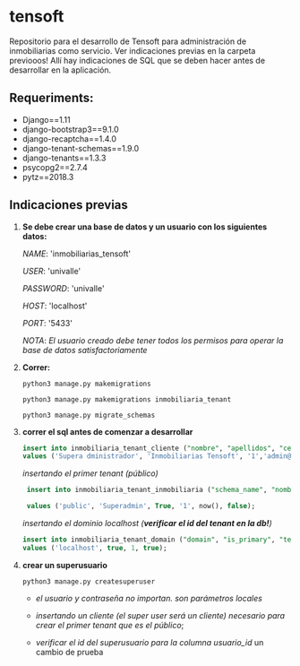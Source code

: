 # tensoft

Repositorio para el desarrollo de Tensoft para administración de inmobiliarias como servicio. Ver indicaciones previas en la carpeta previooos! Allí hay indicaciones de SQL que se deben hacer antes de desarrollar en la aplicación.

## Requeriments:
* Django==1.11
* django-bootstrap3==9.1.0
* django-recaptcha==1.4.0
* django-tenant-schemas==1.9.0
* django-tenants==1.3.3
* psycopg2==2.7.4
* pytz==2018.3

## Indicaciones previas

1. **Se debe crear una base de datos y un usuario con los siguientes datos:**

    *NAME*: 'inmobiliarias_tensoft'

    *USER*: 'univalle'

    *PASSWORD*: 'univalle'

    *HOST*: 'localhost'

    *PORT*: '5433'

    *NOTA*: *El usuario creado debe tener todos los permisos para operar la base de datos satisfactoriamente*

2. **Correr:**

    `python3 manage.py makemigrations` 

    `python3 manage.py makemigrations inmobiliaria_tenant`

    `python3 manage.py migrate_schemas` 


3. **correr el sql antes de comenzar a desarrollar**
    
    ```sql
    insert into inmobiliaria_tenant_cliente ("nombre", "apellidos", "cedula", "correo", "estado", "usuario_id")
    values ('Supera dministrador', 'Inmobiliarias Tensoft', '1','admin@super.tf', True, 1);
    ```

    *insertando el primer tenant (público)*

    ```sql
     insert into inmobiliaria_tenant_inmobiliaria ("schema_name", "nombre", "estado", "representante_id", "fecha_registro",        "solicitud_baja")

     values ('public', 'Superadmin', True, '1', now(), false);
     ```

    *insertando el dominio localhost (**verificar el id del tenant en la db!**)*

    ```sql
    insert into inmobiliaria_tenant_domain ("domain", "is_primary", "tenant_id", "estado")
    values ('localhost', true, 1, true);
    ```

4. **crear un superusuario**

    `python3 manage.py createsuperuser`

      - *el usuario y contraseña no importan. son parámetros locales*

      - *insertando un cliente (el super user será un cliente) necesario para crear el primer tenant que es el público*;

      - *verificar el id del superusuario para la columna usuario_id*
      un cambio de prueba
